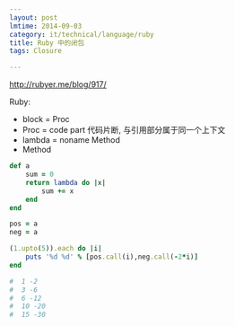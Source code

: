 ```yaml
---
layout: post
lmtime: 2014-09-03
category: it/technical/language/ruby
title: Ruby 中的闭包
tags: Closure

---
```


http://rubyer.me/blog/917/

Ruby:

* block = Proc
* Proc = code part 代码片断, 与引用部分属于同一个上下文
* lambda = noname Method
* Method

```ruby
def a
    sum = 0
    return lambda do |x|
        sum += x
    end
end

pos = a
neg = a

(1.upto(5)).each do |i|
    puts '%d %d' % [pos.call(i),neg.call(-2*i)]
end

#  1 -2
#  3 -6
#  6 -12
#  10 -20
#  15 -30
```
